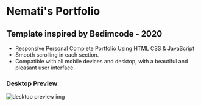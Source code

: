# Nemati's Portfolio
## Template inspired by Bedimcode - 2020

- Responsive Personal Complete Portfolio Using HTML CSS & JavaScript
- Smooth scrolling in each section.
- Compatible with all mobile devices and desktop, with a beautiful and pleasant user interface.

### Desktop Preview
![desktop preview img](/desktop.png)

